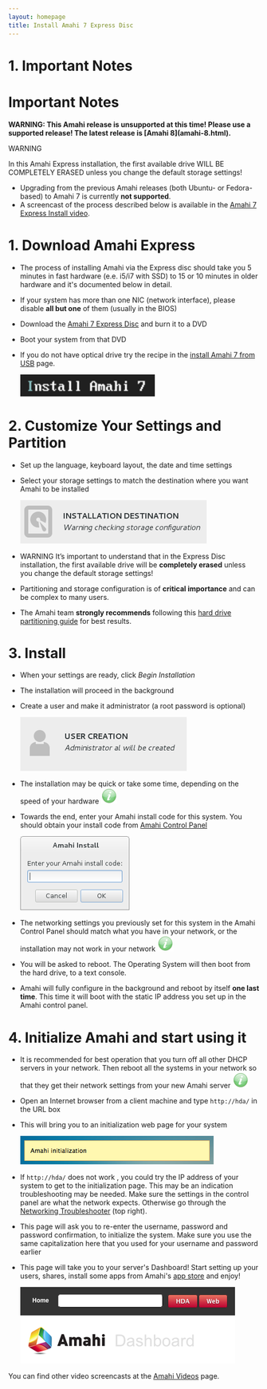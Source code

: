 ```yaml
---
layout: homepage
title: Install Amahi 7 Express Disc
---
```


# 1. Important Notes

# Important Notes

<div class="alert alert-error">
<strong>WARNING: This Amahi release is unsupported at this time! Please use a supported release!
The latest release is [Amahi 8](amahi-8.html).
</strong>
</div>

<span class="label label-important">WARNING</span>

<div class="alert alert-error">
In this Amahi Express installation, the first available drive WILL BE COMPLETELY ERASED unless you change the default storage settings!
</div>

* Upgrading from the previous Amahi releases (both Ubuntu- or Fedora-based) to Amahi 7 is currently **not supported**.
* A screencast of the process described below is available in the [Amahi 7 Express Install video](https://www.amahi.org/video/amahi-7-express-install).

# 1. Download Amahi Express
* The process of installing Amahi via the Express disc should take you 5 minutes in fast hardware (e.e. i5/i7 with SSD) to 15 or 10 minutes in older hardware and it's documented below in detail.
* If your system has more than one NIC (network interface), please disable **all but one** of them (usually in the BIOS)
* Download the [Amahi 7 Express Disc](https://wiki.amahi.org/index.php/Express_CD) and burn it to a DVD
* Boot your system from that DVD
* If you do not have optical drive try the recipe in the [install Amahi 7 from USB](https://wiki.amahi.org/index.php/Fedora_19_USB_install) page.

  <a href="static/images/amahi-7-express/00-boot.png" class="fancybox centered"><img src="static/images/amahi-7-express/00-boot-thumb.png" alt="Boot Amahi" /></a>

# 2. Customize Your Settings and Partition
* Set up the language, keyboard layout, the date and time settings
* Select your storage settings to match the destination where you want Amahi to be installed

  <a href="static/images/amahi-7-express/01-destination.png" class="fancybox centered"><img src="static/images/amahi-7-express/04-destination-thumb.png" alt="Installation destination" /></a>




* <span class="label label-important">WARNING</span> It’s important to understand that in the Express Disc installation, the first available drive will be **completely erased** unless you change the default storage settings!

* Partitioning and storage configuration is of **critical importance** and can be complex to many users.
* The Amahi team **strongly recommends** following this [hard drive partitioning guide](https://wiki.amahi.org/index.php/Hard_Drive_Partition_Scheme) for best results.

# 3. Install

* When your settings are ready, click _Begin Installation_
* The installation will proceed in the background
* Create a user and make it administrator (a root password is optional)

  <a href="static/images/amahi-7-express/06-create-user.png" class="fancybox centered"><img src="static/images/amahi-7-express/05-create-user-thumb.png" alt="Create a User" /></a>

* The installation may be quick or take some time, depending on the speed of your hardware ![](static/images/tip.png)
* Towards the end, enter your Amahi install code for this system. You should obtain your install code from [Amahi Control Panel](https://www.amahi.org)

  <a href="static/images/amahi-7-express/07-install-code.png" class="fancybox centered"><img src="static/images/amahi-7-express/07-install-code-thumb.png" alt="Install Code" /></a>

* The networking settings you previously set for this system in the Amahi Control Panel should match what you have in your network, or the installation may not work in your network ![](static/images/tip.png)
* You will be asked to reboot. The Operating System will then boot from the hard drive, to a text console.
* Amahi will fully configure in the background and reboot by itself **one last time**. This time it will boot with the static IP address you set up in the Amahi control panel.

# 4. Initialize Amahi and start using it

* It is recommended for best operation that you turn off all other DHCP servers in your network. Then reboot all the systems in your network so that they get their network settings from your new Amahi server ![](static/images/tip.png)
* Open an Internet browser from a client machine and type `http://hda/` in the URL box
* This will bring you to an initialization web page for your system

  <a href="static/images/amahi-7-express/08-initialization.png" class="fancybox centered"><img src="static/images/amahi-7-express/09-initialization-thumb.png" alt="Amahi Initialization" /></a>

* If `http://hda/` does not work , you could try the IP address of your system to get to the initialization page. This may be an indication troubleshooting may be needed. Make sure the settings in the control panel are what the network expects. Otherwise go through the [Networking Troubleshooter](http://www.amahi.net) (top right).

* This page will ask you to re-enter the username, password and password confirmation, to initialize the system. Make sure you use the same capitalization here that you used for your username and password earlier

* This page will take you to your server's Dashboard! Start setting up your users, shares, install some apps from Amahi's [app store](https://www.amahi.org/apps) and enjoy!

  <a href="static/images/amahi-7-express/10-dashboard.png" class="fancybox centered"><img src="static/images/amahi-7-express/10-dashboard-thumb.png" alt="Amahi Dashboard" /></a>
 

You can find other video screencasts at the [Amahi Videos](https://www.amahi.org/videos) page.


